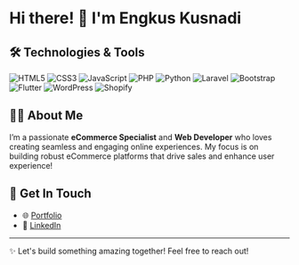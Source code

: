 # Hi there! 👋 I'm Engkus Kusnadi

## 🛠️ Technologies & Tools
![HTML5](https://img.shields.io/badge/HTML5-E34F26?style=flat&logo=html5&logoColor=white)
![CSS3](https://img.shields.io/badge/CSS3-1572B6?style=flat&logo=css3&logoColor=white)
![JavaScript](https://img.shields.io/badge/JavaScript-F7DF1E?style=flat&logo=javascript&logoColor=black)
![PHP](https://img.shields.io/badge/PHP-777BB4?logo=php&logoColor=white)
![Python](https://img.shields.io/badge/python-3670A0?style=flat&logo=python&logoColor=ffdd54)
![Laravel](https://img.shields.io/badge/Laravel-2e2e2e?logo=laravel)
![Bootstrap](https://img.shields.io/badge/Bootstrap-563D7C?style=flat&logo=bootstrap&logoColor=white)
![Flutter](https://img.shields.io/badge/Flutter-02569B?style=flat&logo=flutter&logoColor=white)
![WordPress](https://img.shields.io/badge/WordPress-%2321759B.svg?logo=wordpress&logoColor=white)
![Shopify](https://img.shields.io/badge/Shopify-96BF48?style=flat&logo=shopify&logoColor=white) 

## 👨‍💻 About Me
I’m a passionate **eCommerce Specialist** and **Web Developer** who loves creating seamless and engaging online experiences. My focus is on building robust eCommerce platforms that drive sales and enhance user experience!

## 🚀 Get In Touch
- 🌐 [Portfolio](https://gurututorku.com)
- 💼 [LinkedIn](https://www.linkedin.com/in/engkuskusnadi)

 <!-- 
<details>
<summary>🎨 My GitHub Stats</summary>
<br>
![Your GitHub Stats](https://github-readme-stats.vercel.app/api?username=engkuskusnadi&show_icons=true&theme=radical)
</details>
 -->

---

✨ Let's build something amazing together! Feel free to reach out! 
